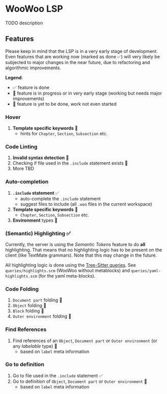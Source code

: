 # WooWoo LSP

TODO description

## Features

Please keep in mind that the LSP is in a very early stage of development.
Even features that are working now (marked as done ✅) will very likely be subjected to major changes in the near future, due to refactoring and algorithmic improvements.

**Legend**:
- ✅ feature is done
- 🚧 feature is in progress or in very early stage (working but needs major improvements)
- 🔲 feature is yet to be done, work not even started


### Hover

1. **Template specific keywords** 🚧
   - hints for `Chapter`, `Section`, `Subsection` etc.

### Code Linting

1. **Invalid syntax detection** 🚧
2. Checking if file used in the `.include` statement exists 🔲
3. More TBD

### Auto-completion

1. **`.include` statement** ✅
   - auto-complete the `.include` statement
   - suggest files to include (all `.woo` files in the current workspace)
2. **Template specific keywords** 🔲
   - `Chapter`, `Section`, `Subsection` etc.
3. **Environment** types 🔲

### (Semantic) Highlighting ✅

Currently, the server is using the _Semantic Tokens_ feature to do **all** highlighting.
That means that no highlighting logic has to be present on the client (like TextMate grammars).
Note that this may change in the future.

All highlighting logic is done using the [Tree-Sitter queries](https://tree-sitter.github.io/tree-sitter/using-parsers#pattern-matching-with-queries).
See `queries/highlights.scm` (WooWoo without metablocks) and `queries/yaml-highlights.scm` (for the yaml meta-blocks).



### Code Folding

1. `Document part` folding 🔲
2. `Object` folding 🔲
3. `Block` folding 🔲
4. `Outer environment` folding 🔲

### Find References

1. Find references of an `Object`, `Document part` or `Outer environment` (or any _labelable_ type) 🔲 
   - based on `label` meta information

### Go to definition

1. Go to file used in the `.include` statement ✅
2. Go to definition of `Object`, `Document part` or `Outer environment` 🔲
   - based on `label` meta information
